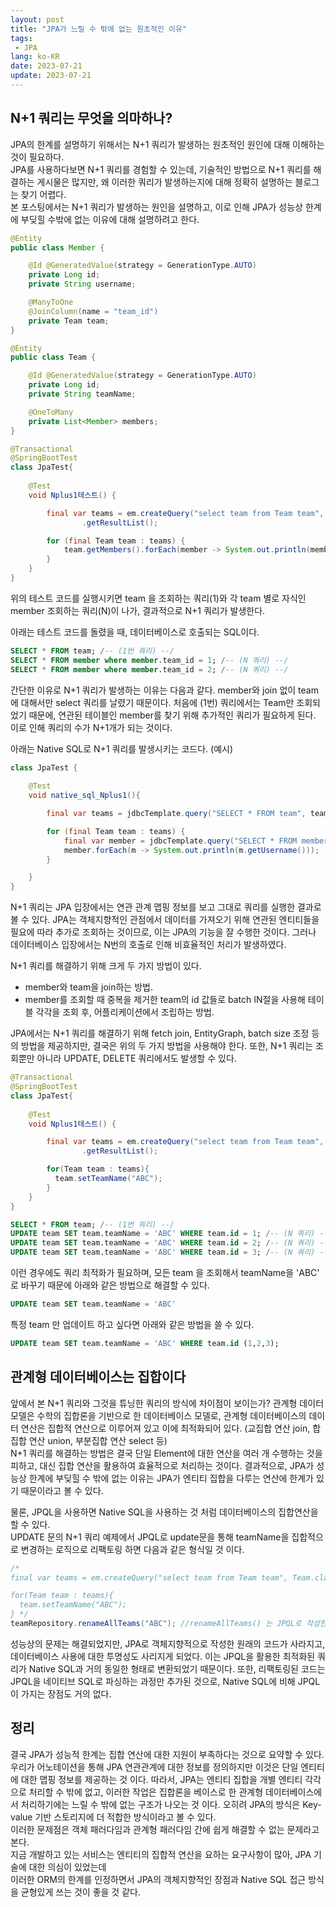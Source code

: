 ```yaml
---
layout: post
title: "JPA가 느릴 수 밖에 없는 원초적인 이유"
tags: 
 - JPA
lang: ko-KR
date: 2023-07-21
update: 2023-07-21
---
```


## N+1 쿼리는 무엇을 의마하나?
JPA의 한계를 설명하기 위해서는 N+1 쿼리가 발생하는 원초적인 원인에 대해 이해하는 것이 필요하다.   
JPA를 사용하다보면 N+1 쿼리를 경험할 수 있는데, 기술적인 방법으로 N+1 쿼리를 해결하는 게시물은 많지만, 왜 이러한 쿼리가 발생하는지에 대해 정확히 설명하는 블로그는 찾기 어렵다.  
본 포스팅에서는 N+1 쿼리가 발생하는 원인을 설명하고, 이로 인해 JPA가 성능상 한계에 부딪힐 수밖에 없는 이유에 대해 설명하려고 한다.

<!-- more -->
```JAVA
@Entity
public class Member {

    @Id @GeneratedValue(strategy = GenerationType.AUTO)
    private Long id;
    private String username;

    @ManyToOne
    @JoinColumn(name = "team_id")
    private Team team;
}
```
```JAVA
@Entity
public class Team {

    @Id @GeneratedValue(strategy = GenerationType.AUTO)
    private Long id;
    private String teamName;

    @OneToMany
    private List<Member> members;
}
```
```JAVA
@Transactional
@SpringBootTest
class JpaTest{
	
	@Test
	void Nplus1테스트() {

		final var teams = em.createQuery("select team from Team team", Team.class)
				.getResultList();

		for (final Team team : teams) {
			team.getMembers().forEach(member -> System.out.println(member.getUsername()));
		}
	}
}
```
위의 테스트 코드를 실행시키면 team 을 조회하는 쿼리(1)와 각 team 별로 자식인 member 조회하는 쿼리(N)이 나가, 결과적으로 N+1 쿼리가 발생한다.

아래는 테스트 코드를 돌렸을 때, 데이터베이스로 호출되는 SQL이다.
```SQL
SELECT * FROM team; /-- (1번 쿼리) --/
SELECT * FROM member where member.team_id = 1; /-- (N 쿼리) --/
SELECT * FROM member where member.team_id = 2; /-- (N 쿼리) --/
```

간단한 이유로 N+1 쿼리가 발생하는 이유는 다음과 같다. member와 join 없이 team에 대해서만 select 쿼리를 날렸기 때문이다.
처음에 (1번) 쿼리에서는 Team만 조회되었기 때문에, 연관된 테이블인 member를 찾기 위해 추가적인 쿼리가 필요하게 된다. 이로 인해 쿼리의 수가 N+1개가 되는 것이다.

아래는 Native SQL로 N+1 쿼리를 발생시키는 코드다. (예시)
```JAVA
class JpaTest {
	
	@Test
	void native_sql_Nplus1(){

		final var teams = jdbcTemplate.query("SELECT * FROM team", teamRowMapper);

		for (final Team team : teams) {
			final var member = jdbcTemplate.query("SELECT * FROM member WHERE member.team_id = " + team.getId(), memberRowMapper);
			member.forEach(m -> System.out.println(m.getUsername()));
		}

	}
}
```
N+1 쿼리는 JPA 입장에서는 연관 관계 맵핑 정보를 보고 그대로 쿼리를 실행한 결과로 볼 수 있다. JPA는 객체지향적인 관점에서 데이터를 가져오기 위해 연관된 엔티티들을 필요에 따라 추가로 조회하는 것이므로, 이는 JPA의 기능을 잘 수행한 것이다.
그러나 데이터베이스 입장에서는 N번의 호출로 인해 비효율적인 처리가 발생하였다.

N+1 쿼리를 해결하기 위해 크게 두 가지 방법이 있다.

- member와 team을 join하는 방법.
- member를 조회할 때 중복을 제거한 team의 id 값들로 batch IN절을 사용해 테이블 각각을 조회 후, 어플리케이션에서 조립하는 방법.

JPA에서는 N+1 쿼리를 해결하기 위해 fetch join, EntityGraph, batch size 조정 등의 방법을 제공하지만, 결국은 위의 두 가지 방법을 사용해야 한다.
또한, N+1 쿼리는 조회뿐만 아니라 UPDATE, DELETE 쿼리에서도 발생할 수 있다.
```JAVA
@Transactional
@SpringBootTest
class JpaTest{
	
	@Test
	void Nplus1테스트() {

		final var teams = em.createQuery("select team from Team team", Team.class)
				.getResultList();

		for(Team team : teams){
		  team.setTeamName("ABC");	
		}
	}
}
```
```SQL
SELECT * FROM team; /-- (1번 쿼리) --/
UPDATE team SET team.teamName = 'ABC' WHERE team.id = 1; /-- (N 쿼리) --/
UPDATE team SET team.teamName = 'ABC' WHERE team.id = 2; /-- (N 쿼리) --/
UPDATE team SET team.teamName = 'ABC' WHERE team.id = 3; /-- (N 쿼리) --/
```
이런 경우에도 쿼리 최적화가 필요하며, 모든 team 을 조회해서 teamName을 'ABC' 로 바꾸기 때문에 아래와 같은 방법으로 해결할 수 있다.
```SQL
UPDATE team SET team.teamName = 'ABC'
```
특정 team 만 업데이트 하고 싶다면 아래와 같은 방법을 쓸 수 있다.
```SQL
UPDATE team SET team.teamName = 'ABC' WHERE team.id (1,2,3);
```

## 관계형 데이터베이스는 집합이다
앞에서 본 N+1 쿼리와 그것을 튜닝한 쿼리의 방식에 차이점이 보이는가?
관계형 데이터 모델은 수학의 집합론을 기반으로 한 데이터베이스 모델로, 관계형 데이터베이스의 데이터 연산은 집합적 연산으로 이루어져 있고 이에 최적화되어 있다.
(교집합 연산 join, 합집합 연산 union, 부분집합 연산 select 등)    
N+1 쿼리를 해결하는 방법은 결국 단일 Element에 대한 연산을 여러 개 수행하는 것을 피하고, 대신 집합 연산을 활용하여 효율적으로 처리하는 것이다.
결과적으로, JPA가 성능상 한계에 부딪힐 수 밖에 없는 이유는 JPA가 엔티티 집합을 다루는 연산에 한계가 있기 때문이라고 볼 수 있다.

물론, JPQL을 사용하면 Native SQL을 사용하는 것 처럼 데이터베이스의 집합연산을 할 수 있다.    
UPDATE 문의 N+1 쿼리 예제에서 JPQL로 update문을 통해 teamName을 집합적으로 변경하는 로직으로 리팩토링 하면 다음과 같은 형식일 것 이다.
```java
/*
final var teams = em.createQuery("select team from Team team", Team.class).getResultList();

for(Team team : teams){
  team.setTeamName("ABC");
} */
teamRepository.renameAllTeams("ABC"); //renameAllTeams() 는 JPQL로 작성한 집합연산이다.
```
성능상의 문제는 해결되었지만, JPA로 객체지향적으로 작성한 원래의 코드가 사라지고,
데이터베이스 사용에 대한 투명성도 사리지게 되었다. 이는 JPQL을 활용한 최적화된 쿼리가 Native SQL과 거의 동일한 형태로 변환되었기 때문이다.
또한, 리팩토링된 코드는 JPQL을 네이티브 SQL로 파싱하는 과정만 추가된 것으로, Native SQL에 비해 JPQL이 가지는 장점도 거의 없다.

## 정리
결국 JPA가 성능적 한계는 집합 연산에 대한 지원이 부족하다는 것으로 요약할 수 있다.
우리가 어노테이션을 통해 JPA 연관관계에 대한 정보를 정의하지만 이것은 단일 엔티티에 대한 맵핑 정보를 제공하는 것 이다.
따라서, JPA는 엔티티 집합을 개별 엔티티 각각으로 처리할 수 밖에 없고, 이러한 작업은 집합론을 베이스로 한 관계형 데이터베이스에서
처리하기에는 느릴 수 밖에 없는 구조가 나오는 것 이다.
오히려 JPA의 방식은 Key-value 기반 스토리지에 더 적합한 방식이라고 볼 수 있다.   
이러한 문제점은 객체 패러다임과 관계형 패러다임 간에 쉽게 해결할 수 없는 문제라고 본다.   
지금 개발하고 있는 서비스는 엔티티의 집합적 연산을 요하는 요구사항이 많아, JPA 기술에 대한 의심이 있었는데   
이러한 ORM의 한계를 인정하면서 JPA의 객체지향적인 장점과 Native SQL 접근 방식을 균형있게 쓰는 것이 좋을 것 같다.






